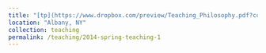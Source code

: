 ```yaml
---
title: "[tp](https://www.dropbox.com/preview/Teaching_Philosophy.pdf?context=content_suggestions&role=personal)"
location: "Albany, NY"
collection: teaching
permalink: /teaching/2014-spring-teaching-1
---
```


